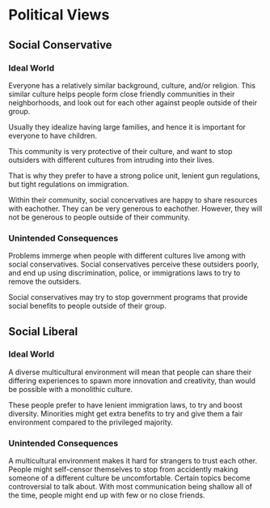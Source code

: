# Political Views

## Social Conservative

### Ideal World

Everyone has a relatively similar background, culture, and/or religion. This similar culture helps people form close friendly communities in their neighborhoods, and look out for each other against people outside of their group.

Usually they idealize having large families, and hence it is important for everyone to have children.

This community is very protective of their culture, and want to stop outsiders with different cultures from intruding into their lives.

That is why they prefer to have a strong police unit, lenient gun regulations, but tight regulations on immigration.

Within their community, social concervatives are happy to share resources with eachother. They can be very generous to eachother. However, they will not be generous to people outside of their community.

### Unintended Consequences

Problems immerge when people with different cultures live among with social conservatives. Social conservatives perceive these outsiders poorly, and end up using discrimination, police, or immigrations laws to try to remove the outsiders.

Social conservatives may try to stop government programs that provide social benefits to people outside of their group.

## Social Liberal

### Ideal World

A diverse multicultural environment will mean that people can share their differing experiences to spawn more innovation and creativity, than would be possible with a monolithic culture.

These people prefer to have lenient immigration laws, to try and boost diversity. Minorities might get extra benefits to try and give them a fair environment compared to the privileged majority.

### Unintended Consequences

A multicultural environment makes it hard for strangers to trust each other. People might self-censor themselves to stop from accidently making someone of a different culture be uncomfortable. Certain topics become controversial to talk about. With most communication being shallow all of the time, people might end up with few or no close friends.
